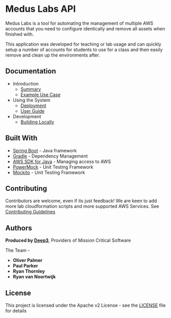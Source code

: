 # Medus Labs API

Medus Labs is a tool for automating the management of multiple AWS accounts that you need to configure identically and remove all assets when finished with.

This application was developed for teaching or lab usage and can quickly setup a number of accounts for students to use for a class and then easily remove and clean up the environments after. 

## Documentation

* Introduction
    * [Summary](documentation/SUMMARY.md)
    * [Example Use Case](documentation/USECASE.md)
* Using the System
    * [Deployment](documentation/DEPLOYMENT.md)
    * [User Guide](documentation/user_guide/MedusLabsUserGuide.pdf)
* Development
    * [Building Locally](documentation/BUILDING.md)
  

## Built With

* [Spring Boot](https://spring.io/projects/spring-boot) - Java framework
* [Gradle](https://gradle.org/) - Dependency Management
* [AWS SDK for Java](https://aws.amazon.com/sdk-for-java/) - Managing access to AWS
* [PowerMock](https://github.com/powermock/powermock) - Unit Testing Framework
* [Mockito](https://site.mockito.org/) - Unit Testing Framework

## Contributing

Contributors are welcome, even if its just feedback! We are keen to add more lab cloudformation scripts and more supported AWS Services.
See [Contributing Guidelines](CONTRIBUTING.md)

## Authors

**Produced by [Deep3](https://deep3.co.uk/)**, Providers of Mission Critical Software

The Team -

* **Oliver Palmer** 
* **Paul Parker**
* **Ryan Thornley**
* **Ryan van Noortwijk**

## License

This project is licensed under the Apache v2 License - see the [LICENSE](LICENSE) file for details
